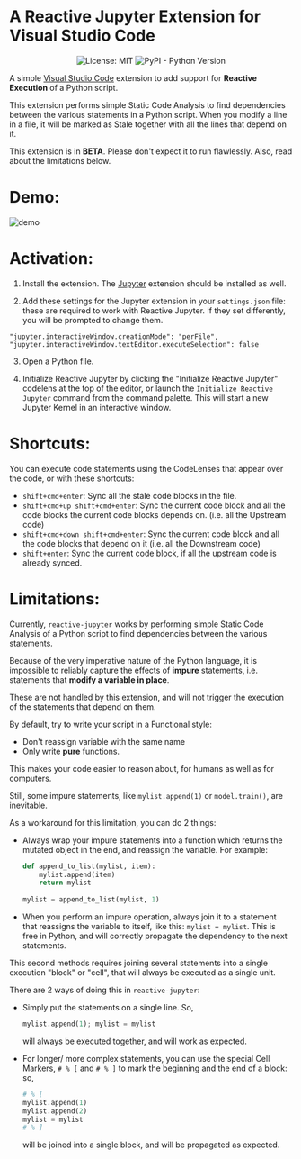 
# A Reactive Jupyter Extension for Visual Studio Code
<p align="center">
<img alt="License: MIT" src="https://img.shields.io/badge/License-MIT-yellow.svg">
<img alt="PyPI - Python Version" src="https://img.shields.io/pypi/pyversions/networkx">
</p>



A simple [Visual Studio Code](https://code.visualstudio.com/) extension to add support for **Reactive Execution** of a Python script.


This extension performs simple Static Code Analysis to find dependencies between the various statements in a Python script. When you modify a line in a file, it will be marked as Stale together with all the lines that depend on it.

This extension is in **BETA**. Please don't expect it to run flawlessly. Also, read about the limitations below.


# Demo:


![demo](https://github.com/micoloth/vscode-reactive-jupyter/assets/12880257/0e713fd5-ea46-498e-866f-f5c5aa18658b)


# Activation:

  1. Install the extension. The [Jupyter](https://marketplace.visualstudio.com/items?itemName=ms-toolsai.jupyter) extension should be installed as well.

  2. Add these settings for the Jupyter extension in your `settings.json` file: these are required to work with Reactive Jupyter. If they set differently, you will be prompted to change them.

    "jupyter.interactiveWindow.creationMode": "perFile",
    "jupyter.interactiveWindow.textEditor.executeSelection": false
    

  3. Open a Python file.
  
  4. Initialize Reactive Jupyter by clicking the "Initialize Reactive Jupyter" codelens at the top of the editor, or launch the `Initialize Reactive Jupyter` command from the command palette.  This will start a new Jupyter Kernel in an interactive window.

# Shortcuts:

You can execute code statements using the CodeLenses that appear over the code, or with these shortcuts:

  - `shift+cmd+enter`: Sync all the stale code blocks in the file.
  - `shift+cmd+up shift+cmd+enter`: Sync the current code block and all the code blocks the current code blocks depends on. (i.e. all the Upstream code)
  - `shift+cmd+down shift+cmd+enter`: Sync the current code block and all the code blocks that depend on it (i.e. all the Downstream code)
  - `shift+enter`: Sync the current code block, if all the upstream code is already synced.


# Limitations:

Currently, `reactive-jupyter` works by performing simple Static Code Analysis of a Python script to find dependencies between the various statements.

Because of the very imperative nature of the Python language, it is impossible to reliably capture the effects of **impure** statements, i.e. statements that **modify a variable in place**.

These are not handled by this extension, and will not trigger the execution of the statements that depend on them.

By default, try to write your script in a Functional style:
 - Don't reassign variable with the same name
 - Only write **pure** functions.

This makes your code easier to reason about, for humans as well as for computers.

Still, some impure statements, like `mylist.append(1)` or `model.train()`, are inevitable. 

As a workaround for this limitation, you can do 2 things:
 - Always wrap your impure statements into a function which returns the mutated object in the end, and reassign the variable. For example:

    ```python
    def append_to_list(mylist, item):
        mylist.append(item)
        return mylist
      
    mylist = append_to_list(mylist, 1)
    ```

 - When you perform an impure operation, always join it to a statement that reassigns the variable to itself, like this: `mylist = mylist`. This is free in Python, and will correctly propagate the dependency to the next statements.

This second methods requires joining several statements into a single execution "block" or "cell", that will always be executed as a single unit.

There are 2 ways of doing this in `reactive-jupyter`:

 - Simply put the statements on a single line. So, 
  
      ```python
      mylist.append(1); mylist = mylist
      ```

    will always be executed together, and will work as expected.
  
 - For longer/ more complex statements, you can use the special Cell Markers, `# % [` and `# % ]` to mark the beginning and the end of a block: so, 
  
      ```python
      # % [
      mylist.append(1)
      mylist.append(2)
      mylist = mylist
      # % ]
      ```

    will be joined into a single block, and will be propagated as expected.
